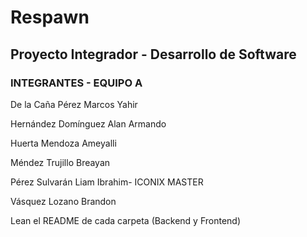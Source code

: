 # Respawn
## Proyecto Integrador - Desarrollo de Software

### INTEGRANTES - EQUIPO A
De la Caña Pérez Marcos Yahir

Hernández Domínguez Alan Armando

Huerta Mendoza Ameyalli

Méndez Trujillo Breayan

Pérez Sulvarán Liam Ibrahim- ICONIX MASTER

Vásquez Lozano Brandon


Lean el README de cada carpeta (Backend y Frontend)
